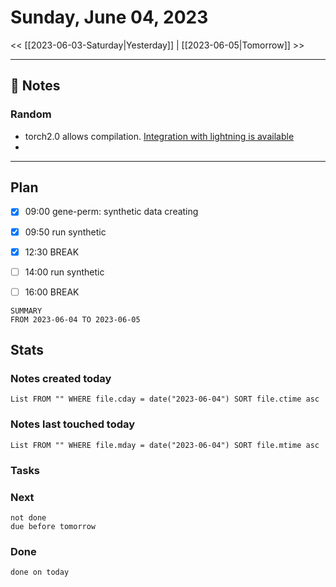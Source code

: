 


# Sunday, June 04, 2023

<< [[2023-06-03-Saturday|Yesterday]] | [[2023-06-05|Tomorrow]] >>

---

## 📝 Notes


### Random
- torch2.0 allows compilation. [Integration with lightning is available](https://lightning.ai/pages/blog/training-compiled-pytorch-2.0-with-pytorch-lightning/)
- 



---
## Plan

- [x] 09:00 gene-perm: synthetic data creating
- [x] 09:50 run synthetic
- [x] 12:30 BREAK
- [ ] 14:00 run synthetic
- [ ] 16:00 BREAK




```toggl
SUMMARY
FROM 2023-06-04 TO 2023-06-05
```




## Stats


### Notes created today
```dataview
List FROM "" WHERE file.cday = date("2023-06-04") SORT file.ctime asc
```

### Notes last touched today
```dataview
List FROM "" WHERE file.mday = date("2023-06-04") SORT file.mtime asc
```



### Tasks

### Next

```tasks
not done 
due before tomorrow
```

### Done

```tasks
done on today
```
